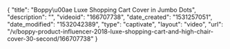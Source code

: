 {
    "title": "Boppy\u00ae Luxe Shopping Cart Cover in Jumbo Dots",
    "description": "",
    "videoid": "166707738",
    "date_created": "1531257051",
    "date_modified": "1532042389",
    "type": "captivate",
    "layout": "video",
    "url": "\/v\/boppy-product-influencer-2018-luxe-shopping-cart-and-high-chair-cover-30-second\/166707738"
}